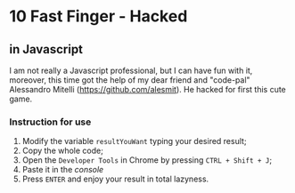 # 10 Fast Finger - Hacked
## in Javascript

I am not really a Javascript professional, but I can have fun with it, moreover, this time got the help of my dear friend and "code-pal" Alessandro Mitelli (https://github.com/alesmit). He hacked for first this cute game.

### Instruction for use

1. Modify the variable `resultYouWant` typing your desired result;
2. Copy the whole code;
3. Open the `Developer Tools` in Chrome by pressing `CTRL + Shift + J`;
4. Paste it in the *console*
5. Press `ENTER` and enjoy your result in total lazyness.
